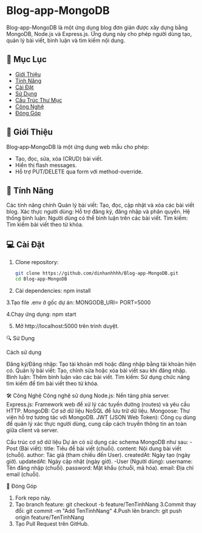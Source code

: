 # Blog‑app‑MongoDB

Blog-app-MongoDB là một ứng dụng blog đơn giản được xây dựng bằng MongoDB, Node.js và Express.js. Ứng dụng này cho phép người dùng tạo, quản lý bài viết, bình luận và tìm kiếm nội dung.

## 📖 Mục Lục

- [Giới Thiệu](#-giới-thiệu)  
- [Tính Năng](#-tính-năng)  
- [Cài Đặt](#-cài-đặt)  
- [Sử Dụng](#-sử-dụng)  
- [Cấu Trúc Thư Mục](#-cấu-trúc-thư-mục)  
- [Công Nghệ](#-công-nghệ)  
- [Đóng Góp](#-đóng-góp)  

## 📌 Giới Thiệu

Blog‑app‑MongoDB là một ứng dụng web mẫu cho phép:

- Tạo, đọc, sửa, xóa (CRUD) bài viết.  
- Hiển thị flash messages.  
- Hỗ trợ PUT/DELETE qua form với method-override.  

## 🚀 Tính Năng

Các tính năng chính
Quản lý bài viết: Tạo, đọc, cập nhật và xóa các bài viết blog.
Xác thực người dùng: Hỗ trợ đăng ký, đăng nhập và phân quyền.
Hệ thống bình luận: Người dùng có thể bình luận trên các bài viết.
Tìm kiếm: Tìm kiếm bài viết theo từ khóa.
## 💻 Cài Đặt
1. Clone repository:
   ```bash
   git clone https://github.com/dinhanhhhh/Blog-app-MongoDB.git
   cd Blog-app-MongoDB
2. Cài dependencies:
npm install

3.Tạo file .env ở gốc dự án:
MONGODB_URI=<Your MongoDB URI>
PORT=5000

4.Chạy ứng dụng:
npm start

5. Mở http://localhost:5000 trên trình duyệt.
   
🔍 Sử Dụng

Cách sử dụng

Đăng ký/Đăng nhập: Tạo tài khoản mới hoặc đăng nhập bằng tài khoản hiện có.
Quản lý bài viết: Tạo, chỉnh sửa hoặc xóa bài viết sau khi đăng nhập.
Bình luận: Thêm bình luận vào các bài viết.
Tìm kiếm: Sử dụng chức năng tìm kiếm để tìm bài viết theo từ khóa.

🛠️ Công Nghệ
Công nghệ sử dụng
Node.js: Nền tảng phía server.
Express.js: Framework web để xử lý các tuyến đường (routes) và yêu cầu HTTP.
MongoDB: Cơ sở dữ liệu NoSQL để lưu trữ dữ liệu.
Mongoose: Thư viện hỗ trợ tương tác với MongoDB.
JWT (JSON Web Token): Công cụ dùng để quản lý xác thực người dùng, cung cấp cách truyền thông tin an toàn giữa client và server.

Cấu trúc cơ sở dữ liệu
Dự án có sử dụng các schema MongoDB như sau:
-Post (Bài viết):
title: Tiêu đề bài viết (chuỗi).
content: Nội dung bài viết (chuỗi).
author: Tác giả (tham chiếu đến User).
createdAt: Ngày tạo (ngày giờ).
updatedAt: Ngày cập nhật (ngày giờ).
-User (Người dùng):
username: Tên đăng nhập (chuỗi).
password: Mật khẩu (chuỗi, mã hóa).
email: Địa chỉ email (chuỗi).

🤝 Đóng Góp
1. Fork repo này.
2. Tạo branch feature:
git checkout -b feature/TenTinhNang
3.Commit thay đổi:
git commit -m "Add TenTinhNang"
4.Push lên branch:
git push origin feature/TenTinhNang
5. Tạo Pull Request trên GitHub.
